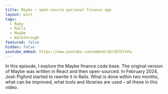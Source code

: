 ```yaml
---
title: Maybe – open-source personal finance app
layout: post
tags:
  - Ruby
  - Rails
  - Maybe
  - Walkthrough
featured: false
hidden: false
youtube_embed: https://www.youtube.com/embed/2QrZDlEfnFw
---
```


In this episode, I explore the Maybe finance code base. The original version of Maybe was written in React and then open-sourced. In February 2024, Josh Pigford started to rewrite it in Rails. What is done within two months, what can be improved, what tools and libraries are used – all these in this video.

<!--more-->